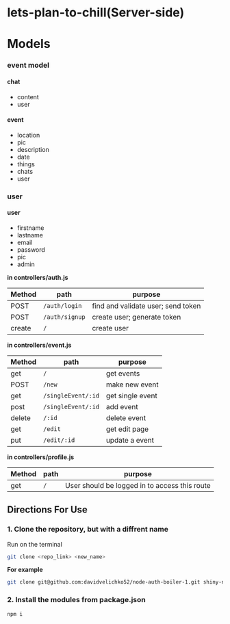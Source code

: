 # lets-plan-to-chill(Server-side)

# Models

### event model
#### chat
- content
- user

#### event
- location 
- pic
- description
- date
- things
- chats
- user



### user
#### user
- firstname
- lastname
- email
- password
- pic
- admin


**in controllers/auth.js**

| Method | path | purpose |
| ----| ------------------------- | --------------- |
| POST  | `/auth/login` | find and validate user; send token |
| POST  | `/auth/signup` | create user; generate token |
| create  | `/` | create user |


**in controllers/event.js**

| Method | path | purpose |
| ----| ------------------------- | --------------- |
| get | `/` | get events |
| POST  | `/new` | make new event |
| get  | `/singleEvent/:id` | get single event |
| post  | `/singleEvent/:id` | add event |
| delete  | `/:id` | delete event |
| get  | `/edit` | get edit page |
| put  | `/edit/:id` | update a event |

**in controllers/profile.js**

| Method | path | purpose |
| ----| ------------------------- | --------------- |
| get  | `/` | User should be logged in to access this route |

## Directions For Use

### 1. Clone the repository, but with a diffrent name

Run on the terminal

```sh
git clone <repo_link> <new_name>
```
**For example**

```sh
git clone git@github.com:davidvelichko52/node-auth-boiler-1.git shiny-new-project
```

### 2. Install the modules from package.json

```sh
npm i
```
